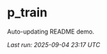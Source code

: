# p_train

Auto-updating README demo.

<!--START_SECTION:status-->
_Last run: 2025-09-04 23:17 UTC_
<!--END_SECTION:status-->










































































































































































































































































































































































